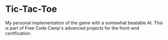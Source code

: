 # Tic-Tac-Toe
My personal implementation of the game with a somewhat beatable AI. This is part of Free Code Camp's advanced projects for the front-end certification.
